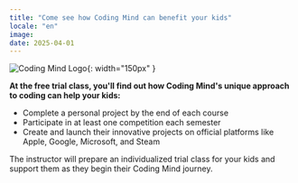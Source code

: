 ```yaml
---
title: "Come see how Coding Mind can benefit your kids"
locale: "en"
image: 
date: 2025-04-01
---
```


![Coding Mind Logo]({{site.logo}}){: width="150px" }

**At the free trial class, you'll find out how Coding Mind's unique approach to coding can help your kids:**

- Complete a personal project by the end of each course
- Participate in at least one competition each semester
- Create and launch their innovative projects on official platforms like Apple, Google, Microsoft, and Steam

The instructor will prepare an individualized trial class for your kids and support them as they begin their Coding Mind journey.
